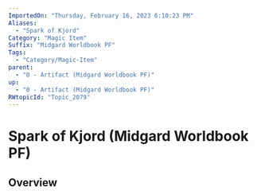 ```yaml
---
ImportedOn: "Thursday, February 16, 2023 6:10:23 PM"
Aliases:
  - "Spark of Kjord"
Category: "Magic Item"
Suffix: "Midgard Worldbook PF"
Tags:
  - "Category/Magic-Item"
parent:
  - "0 - Artifact (Midgard Worldbook PF)"
up:
  - "0 - Artifact (Midgard Worldbook PF)"
RWtopicId: "Topic_2079"
---
```

# Spark of Kjord (Midgard Worldbook PF)
## Overview

